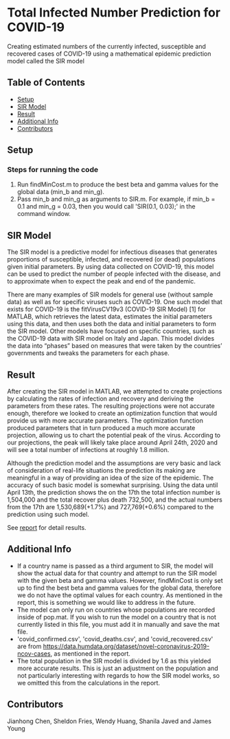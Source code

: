 # Total Infected Number Prediction for COVID-19

Creating estimated numbers of the currently infected, susceptible and recovered cases of COVID-19 using a mathematical epidemic prediction model called the SIR model

## Table of Contents
- [Setup](#Setup)
- [SIR Model](SIR-Model)
- [Result](#Result)
- [Additional Info](#Additional-Info)
- [Contributors](#Contributors)

## Setup
### Steps for running the code
1) Run findMinCost.m to produce the best beta and gamma values for the global data (min_b and min_g).
2) Pass min_b and min_g as arguments to SIR.m. For example, if min_b = 0.1 and min_g = 0.03, then you would call 'SIR(0.1, 0.03);' in the command window.

## SIR Model
The SIR model is a predictive model for infectious diseases that generates proportions of susceptible, infected, and recovered (or dead) populations given initial parameters. By using data collected on COVID-19, this model can be used to predict the number of people infected with the disease, and to approximate when to expect the peak and end of the pandemic.

There are many examples of SIR models for general use (without sample data) as well
as for specific viruses such as COVID-19. One such model that exists for COVID-19
is the fitVirusCV19v3 (COVID-19 SIR Model) [1] for MATLAB, which retrieves the
latest data, estimates the initial parameters using this data, and then uses both the data
and initial parameters to form the SIR model. Other models have focused on specific
countries, such as the COVID-19 data with SIR model on Italy and Japan. This 
model divides the data into “phases” based on measures that were taken by the countries’ governments and tweaks the parameters for each phase. 

###

## Result
After creating the SIR model in MATLAB, we attempted to create projections by calculating the rates of infection and recovery and deriving the parameters from these rates. The resulting projections were not accurate enough, therefore we looked to create an optimization function that would provide us with more accurate parameters.
The optimization function produced parameters that in turn produced a much more accurate projection, allowing us to chart the potential peak of the virus. According to our projections, the peak will likely take place around April 24th, 2020 and will see a total number of infections at roughly 1.8 million.

Although the prediction model and the assumptions are very basic and lack of consideration of real-life situations the prediction its making are meaningful in a way of providing an idea of the size of the epidemic. The accuracy of such basic model is somewhat surprising. Using the data until April 13th, the prediction shows the on the 17th the total infection number is 1,504,000 and the total recover plus death 732,500, and the actual numbers from the 17th are 1,530,689(+1.7%) and 727,769(+0.6%) compared to the prediction using such model. 

See [report](https://github.com/wendyhwl/COVID19-Prediction/blob/main/report.pdf) for detail results.

## Additional Info
- If a country name is passed as a third argument to SIR, the model will show the actual data for that country and attempt to run the SIR model with the given 
beta and gamma values. However, findMinCost is only set up to find the best beta and gamma values for the global data, therefore we do not have the optimal
values for each country. As mentioned in the report, this is something we would like to address in the future.
- The model can only run on countries whose populations are recorded inside of pop.mat. If you wish to run the model on a country that is not currently listed
in this file, you must add it in manually and save the mat file.
- 'covid_confirmed.csv', 'covid_deaths.csv', and 'covid_recovered.csv' are from https://data.humdata.org/dataset/novel-coronavirus-2019-ncov-cases, as mentioned in the report.
- The total population in the SIR model is divided by 1.6 as this yielded more accurate results. This is just an adjustment on the population and not particularly
interesting with regards to how the SIR model works, so we omitted this from the calculations in the report.

## Contributors
Jianhong Chen, Sheldon Fries, Wendy Huang, Shanila Javed and James Young
